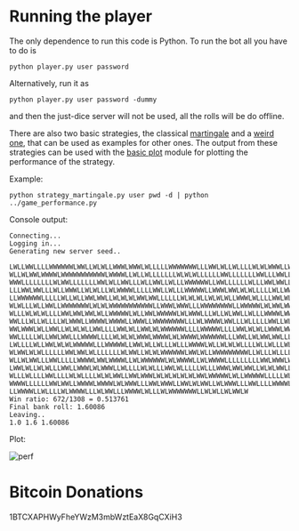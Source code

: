 Running the player
==================

The only dependence to run this code is Python. To run the bot all you have to do is

	python player.py user password

Alternatively, run it as

	python player.py user password -dummy

and then the just-dice server will not be used, all the rolls will be do offline.

There are also two basic strategies, the classical
[martingale](strategy_martingale.py) and a [weird one](strategy_weirdo.py),
that can be used as examples for other ones. The output from these strategies
can be used with the [basic plot](../game_performance.py) module for plotting the
performance of the strategy.

Example:

	python strategy_martingale.py user pwd -d | python ../game_performance.py

Console output:

	Connecting...
	Logging in...
	Generating new server seed..

	LWLLWWLLLLWWWWWWLWWLLWLWLLWWWLWWWLWLLLLLWWWWWWWLLLWWLWLLWLLLLWLWLWWWLLWLWLLLLL
	WLLWLWWLWWWWLWWWWWWWWWWWLWWWWLLWLLWLLLLLLLWLWLWLLLLLLWWLLLLLLLWWLLLWWLLLWWLWLL
	WWWLLLLLLLLWLWWLLLLLLLWWLWLLWWLLLWLLWWLLWLLLWWWWWWLLWWLLLLLLWLLLWWLWWLLWLLWWLL
	LLLWWLWWLLLWLLWWWLLWLWLLLWLWWWWLLLLLWWLLWLLLWWWWWLLWWWLWWLWLWLLLLLWLLWWWWWLWLW
	LLWWWWWWLLLLLWLLWLLWWLWWLLWLWLWLWWLWWLLLLLLWLWLWLLWLWLWLLWWWLWLLLLWWLWLWWWLLLW
	WLWLLLWLLWWLLWWWWWWWLWLWLWWWWWWWWWWWLLWWWLWWWLLLWWWWWWWWLLWWWWWLWLWWLWWWWLWLWL
	WLLLWLWLWLLLLWWLWWLWWLWLLWWWWWLWLLWWLWWWWWLWLWWWLLLWLLWLWWLLWLLLWWWWLWWWLWLLLW
	WWLLLWLLWLLLLWLWWWLLWWWWLWWWWLLWWWLLWWWWWWWWLLLWLWWWWLWWLLLWLLLLLWWLLWLLWLLWLL
	WWLWWWLWLLWWLLWLWLWLLWWLLLLWWLWLLWWLWLWWWWWWLLLLWWWWWLLLLWWLWLWLLWWWLWWWLWLLWW
	WWLLLLLWLLWWLWWLLLWWWWLLLLWLWLWLWWWLWWWWLWLWWWWLWWWWWWLLLWWLLWLWWLWWLLLWWWLWWL
	LWLLLLWLLWWLWLWLWWWWWLLLWWWWWLLWWLWLLWLLLWLLLWWWWLWLLWLWLWLLLLWLLWLLLWLWWWWWWW
	WLWWLWLWLLLLLLWWLWWLWLLLLLLLWLWWLLWLWLWWWWWWLWWLWLLWWWWWWWWWLLWLLLWLLLLWWWLLLL
	WLLWLWWLLLWWLLLLLWWWWLWWLWWWWLLWLWWWWWWLWLWWWWLLWLWWWWLLLLLLLLLWWLWWWLWLWWWLLL
	LWWLWLLWLWLLLWWLLWWWLWLWWWLLWLLLLWLWLLLWWLWLLLLLWLLLWWWLWWLWWLLWLWLWWLLWLWWLLL
	WLLLWLLLLWWLLLLWLWLLLLWLWLWWLLWWLWWWLWLWLWLWLWLWWLWWWWWLWLLWWWWWLLLLLWLWLWWWWL
	WWWWLLLLLLWWLWWLLWWWWLWWWWLWLWWWLLLWWLWWWLLWWLWLWWLLWLWWWLLLWWLLLLWWWWLWLLWWWW
	LLWWWWLLWLLLLWLWWWWLLLWLWWLLLWWWWLWLLLWLWWWWWWWLLWLWLLWLWWLW
	Win ratio: 672/1308 = 0.513761
	Final bank roll: 1.60086
	Leaving..
	1.0 1.6 1.60086

Plot:

![perf](https://raw.github.com/knowitnothing/misc/master/justdice/no_browser_bot/img/perf_martingale1.png)


Bitcoin Donations
=================

1BTCXAPHWyFheYWzM3mbWztEaX8GqCXiH3
